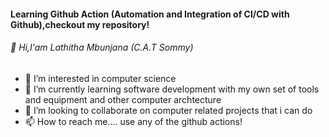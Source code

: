 #### Learning Github Action (Automation and Integration of CI/CD with Github),checkout my repository!
###### 👋 Hi,I'am Lathitha Mbunjana (C.A.T Sommy)
- 👀 I’m interested in computer science
- 🌱 I’m currently learning software development with my own set of tools and equipment and other computer archtecture
- 💞️ I’m looking to collaborate on computer related projects that i can do 
- 📫 How to reach me.... use any of the github actions!



<!---
lathitha-dev/lathitha-dev is a ✨ special ✨ repository because its `README.md` (this file) appears on your GitHub profile.
You can click the Preview link to take a look at your changes.
--->
